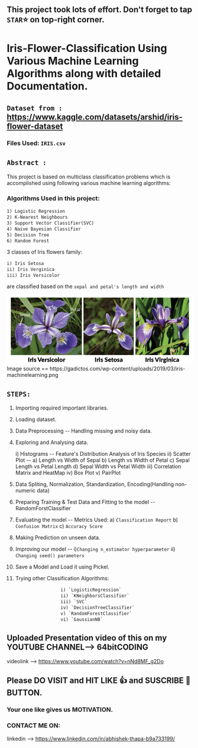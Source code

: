 ## This project took lots of effort. Don't forget to tap `STAR`⭐ on top-right corner.

# Iris-Flower-Classification Using Various Machine Learning Algorithms along with detailed Documentation.

## `Dataset from :` https://www.kaggle.com/datasets/arshid/iris-flower-dataset
 
 ### Files Used: `IRIS.csv`

## `Abstract :` 
This project is based on multiclass classification problems which is accomplished using following
various machine learning algorithms:

### Algorithms Used in this project:

    1) Logistic Regression   
    2) K-Nearest Neighbours   
    3) Support Vector Classifier(SVC)    
    4) Naive Bayesian Classifier    
    5) Decision Tree  
    6) Random Forest
    
3 classes of Iris flowers family:

    i) Iris Setosa
    ii) Iris Verginica
    iii) Iris Versicolor
    
are classified based on the `sepal and petal's length and width`

<img src="iris-family.png"/>
Image source == https://gadictos.com/wp-content/uploads/2019/03/iris-machinelearning.png

## `STEPS: `

  1) Importing required important libraries.
  2) Loading dataset.
  3) Data Preprocessing -- Handling missing and noisy data.
  4)  Exploring and Analysing data.
      
      i) Histograms -- Feature's Distribution Analysis of Iris Species
      ii) Scatter Plot -- a) Length vs Width of Sepal
                          b) Length vs Width of Petal
                          c) Sepal Length vs Petal Length
                          d) Sepal Width vs Petal Width
      iii) Correlation Matrix and HeatMap
      iv) Box Plot
      v) PairPlot
      
   5)  Data Spliting, Normalization, Standardization, Encoding(Handling non-numeric data)
   6)  Preparing Training & Test Data and Fitting to the model -- RandomForstClassifier
   7)  Evaluating the model -- Metrics Used:
                                   a) `Classification Report`
                                   b) `Confusion Matrix`
                                   c) `Accuracy Score`  
   8) Making Prediction on unseen data.
   9) Improving our model -- i)`Changing n_estimator hyperparameter`
                             ii) `Changing seed() parameters`
   10) Save a Model and Load it using Pickel.  
   11) Trying other Classification Algorithms:

                            i) `LogisticRegression`
                            ii) `KNeighborsClassifier`
                            iii) `SVC`
                            iv) `DecisionTreeClassifier`
                            v) `RandomForestClassifier`
                            vi) `GaussianNB`                              
                                   
## Uploaded Presentation video of this on my YOUTUBE CHANNEL--> 64bitCODING

videolink --> https://www.youtube.com/watch?v=nNd8MF_g2Do

## Please DO VISIT and HIT LIKE 👍 and SUSCRIBE 🔔 BUTTON.
### Your one like gives us MOTIVATION.

### CONTACT ME ON:

linkedin --> https://www.linkedin.com/in/abhishek-thapa-b9a733199/
